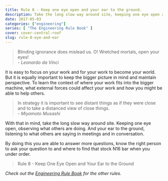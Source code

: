 ```yaml
---
title: Rule 8 - Keep one eye open and your ear to the ground.
description: Take the long slow way around site, keeping one eye open and your ear to the ground.
date: 2017-05-03
categories: ["engineering"]
series: [ "The Engineering Rule Book" ]
cover: cover-central-roof
slug: rule-8-eye-and-ear
---
```


> Blinding ignorance does mislead us. O! Wretched mortals, open your eyes! <br/><cite>- Leonardo da Vinci</cite>

It is easy to focus on your work and for your work to become your world. But it is equally important to keep the bigger picture in mind and maintain perspective. To learn the context of where your work fits into the bigger machine, what external forces could affect your work and how you might be able to help others.

> In strategy it is important to see distant things as if they were close and to take a distanced view of close things. <br/><cite>- Miyamoto Musashi</cite>

With that in mind, take the long slow way around site. Keeping one eye open, observing what others are doing. And your ear to the ground, listening to what others are saying in meetings and in conversation.

By doing this you are able to answer more questions, know the right person to ask your question to and where to find that stock N16 bar when you under order.

> Rule 8 - Keep One Eye Open and Your Ear to the Ground

_Check out the [Engineering Rule Book](/series/the-engineering-rule-book) for the other rules._
